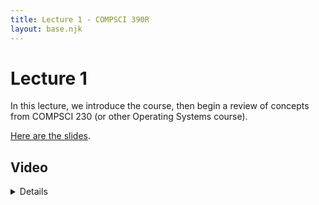 ```yaml
---
title: Lecture 1 - COMPSCI 390R
layout: base.njk
---
```


# Lecture 1

In this lecture, we introduce the course, then begin a review of concepts from COMPSCI 230 (or other Operating Systems course). 

[Here are the slides]().

## Video
<details>
    <iframe
        width="640"
        height="480"
        src="https://www.youtube.com/embed/UmX4kyB2wfg"
        frameborder="0"
        allow="encrypted-media"
        allowfullscreen
    >
    </iframe>
</details>

